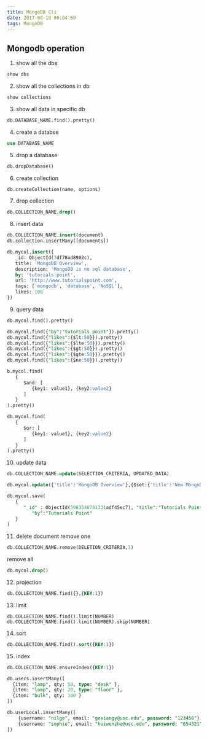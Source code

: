 ```yaml
---
title: MongoDB Cli
date: 2017-08-10 00:04:50
tags: MongoDB
---
```


## Mongodb operation

1. show all the dbs

  ```sql
  show dbs
  ```
2. show all the collections in db

  ```sql
  show collections
  ```
<!-- more -->
3. show all data in specific db

  ```sql
  db.DATABASE_NAME.find().pretty()
  ```

4. create a databse

  ```sql
  use DATABASE_NAME
  ```

5. drop a database

  ```sql
  db.dropDatabase()
  ```

6. create collection

  ```sql
  db.createCollection(name, options)
  ```

7. drop collection

  ```sql
  db.COLLECTION_NAME.drop()
  ```

8. insert data

  ```sql
  db.COLLECTION_NAME.insert(document)
  db.collection.insertMany([documents])
  ```

  ```sql
  db.mycol.insert({
     _id: ObjectId(7df78ad8902c),
     title: 'MongoDB Overview',
     description: 'MongoDB is no sql database',
     by: 'tutorials point',
     url: 'http://www.tutorialspoint.com',
     tags: ['mongodb', 'database', 'NoSQL'],
     likes: 100
  })
  ```
9. query data

  ```sql
  db.mycol.find().pretty()

  db.mycol.find({"by":"tutorials point"}).pretty()
  db.mycol.find({"likes":{$lt:50}}).pretty()
  db.mycol.find({"likes":{$lte:50}}).pretty()
  db.mycol.find({"likes":{$gt:50}}).pretty()
  db.mycol.find({"likes":{$gte:50}}).pretty()
  db.mycol.find({"likes":{$ne:50}}).pretty()

  b.mycol.find(
     {
        $and: [
           {key1: value1}, {key2:value2}
        ]
     }
  ).pretty()

  db.mycol.find(
     {
        $or: [
           {key1: value1}, {key2:value2}
        ]
     }
  ).pretty()
  ```
10. update data

  ```sql
  db.COLLECTION_NAME.update(SELECTION_CRITERIA, UPDATED_DATA)

  db.mycol.update({'title':'MongoDB Overview'},{$set:{'title':'New MongoDB Tutorial'}})

  db.mycol.save(
     {
        "_id" : ObjectId(5983548781331adf45ec7), "title":"Tutorials Point New Topic",
           "by":"Tutorials Point"
     }
  )
  ```

11. delete document
  remove one

  ```sql
  db.COLLECTION_NAME.remove(DELETION_CRITERIA,1)
  ```
  remove all

  ```sql
  db.mycol.drop()
  ```
12. projection

  ```sql
  db.COLLECTION_NAME.find({},{KEY:1})
  ```

13. limit

  ```
  db.COLLECTION_NAME.find().limit(NUMBER)
  db.COLLECTION_NAME.find().limit(NUMBER).skip(NUMBER)
  ```

14. sort

  ```sql
  db.COLLECTION_NAME.find().sort({KEY:1})
  ```

15. index

  ```sql
  db.COLLECTION_NAME.ensureIndex({KEY:1})
  ```

  ```sql
  db.users.insertMany([
    {item: "lamp", qty: 50, type: "desk" },
    {item: "lamp", qty: 20, type: "floor" },
    {item: "bulk", qty: 100 }
  ])
  ```

  ```sql
  db.userLocal.insertMany([
      {username: "nilge", email: "gexiangy@usc.edu", password: "123456"},
      {username: "sophie", email: "huiwenzhe@usc.edu", password: "654321"}
  ])
  ```
